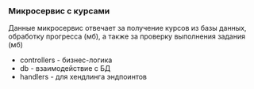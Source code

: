 ### Микросервис с курсами
Данные микросервис отвечает за получение курсов из базы данных, обработку прогресса (мб), а также за проверку выполнения задания (мб)
- controllers - бизнес-логика
- db - взаимодействие с БД
- handlers - для хендлинга эндпоинтов
